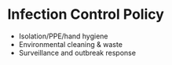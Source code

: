 # Infection Control Policy

- Isolation/PPE/hand hygiene
- Environmental cleaning & waste
- Surveillance and outbreak response
